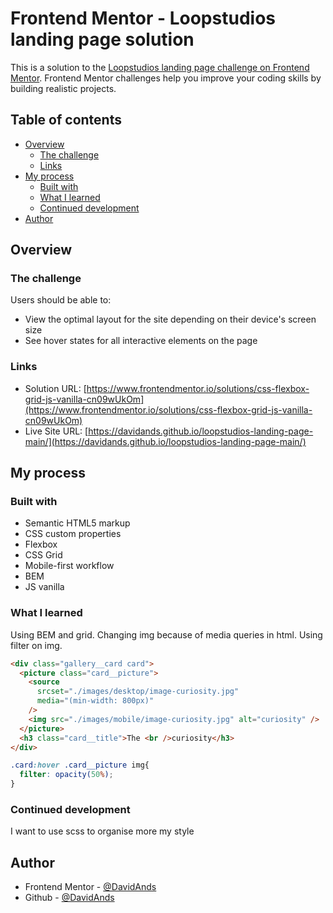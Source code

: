# Frontend Mentor - Loopstudios landing page solution

This is a solution to the [Loopstudios landing page challenge on Frontend Mentor](https://www.frontendmentor.io/challenges/loopstudios-landing-page-N88J5Onjw). Frontend Mentor challenges help you improve your coding skills by building realistic projects.

## Table of contents

- [Overview](#overview)
  - [The challenge](#the-challenge)
  - [Links](#links)
- [My process](#my-process)
  - [Built with](#built-with)
  - [What I learned](#what-i-learned)
  - [Continued development](#continued-development)
- [Author](#author)


## Overview

### The challenge

Users should be able to:

- View the optimal layout for the site depending on their device's screen size
- See hover states for all interactive elements on the page

### Links

- Solution URL: [https://www.frontendmentor.io/solutions/css-flexbox-grid-js-vanilla-cn09wUkOm](https://www.frontendmentor.io/solutions/css-flexbox-grid-js-vanilla-cn09wUkOm)
- Live Site URL: [https://davidands.github.io/loopstudios-landing-page-main/](https://davidands.github.io/loopstudios-landing-page-main/)

## My process

### Built with

- Semantic HTML5 markup
- CSS custom properties
- Flexbox
- CSS Grid
- Mobile-first workflow
- BEM
- JS vanilla

### What I learned

Using BEM and grid. Changing img because of media queries in html. Using filter on img.

```html
<div class="gallery__card card">
  <picture class="card__picture">
    <source
      srcset="./images/desktop/image-curiosity.jpg"
      media="(min-width: 800px)"
    />
    <img src="./images/mobile/image-curiosity.jpg" alt="curiosity" />
  </picture>
  <h3 class="card__title">The <br />curiosity</h3>
</div>
```

```css
.card:hover .card__picture img{
  filter: opacity(50%);
}
```

### Continued development

I want to use scss to organise more my style


## Author

- Frontend Mentor - [@DavidAnds](https://www.frontendmentor.io/profile/DavidAnds)
- Github - [@DavidAnds](https://github.com/DavidAnds)



